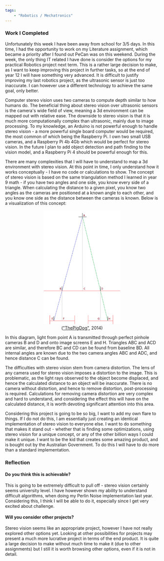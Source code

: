 ```yaml
---
tags: 
    - "Robotics / Mechatronics"
---
```

### Work I Completed

Unfortunately this week I have been away from school for 3/5 days. In this time, I had the opportunity to work on my Literature assignment, which became a priority after I found out PeCan was on this weekend. During the week, the only thing IT related I have done is consider the options for my practical Robotics project next term. This is a rather large decision to make, as I want to keep improving this project in further tasks, so at the end of year 12 I will have something very advanced. It is difficult to justify improving my last robotics project, as the ultrasonic sensor is just too inaccurate. I can however use a different technology to achieve the same goal, only better.

Computer stereo vision uses two cameras to compute depth similar to how humans do. The beneficial thing about stereo vision over ultrasonic sensors is the camera's wide field of view, meaning a 3d environment can be mapped out with relative ease. The downside to stereo vision is that it is much more computationally complex than ultrasonic, mainly due to image processing. To my knowledge, an Arduino is not powerful enough to handle stereo vision - a more powerful single board computer would be required, the most common of which being the Raspberry Pi. I own two small USB cameras, and a Raspberry Pi 4b 4Gb which would be perfect for stereo vision. In the future I plan to add object detection and path finding to the vision model, and a Raspberry Pi 4 should be powerful enough for this.

There are many complexities that I will have to understand to map a 3d environment with stereo vision. At this point in time, I only understand how it works conceptually - I have no code or calculations to show. The concept of stereo vision is based on the same triangulation method I learned in year 9 math - if you have two angles and one side, you know every side of a triangle. When calculating the distance to a given pixel, you know two angles as the cameras are positioned at a known angle to each other, and you know one side as the distance between the cameras is known. Below is a visualization of this concept:
<figure style="display: block; width: 50%; margin: 0 auto; text-align: center;">
<img src="/assets/Computer-Stereo-Vision/Stereo_Vision_Visualization.png" >
<figcaption>(<a href="https://en.wikipedia.org/wiki/Computer_stereo_vision#/media/File:Stereoscopic_images,_depth_to_displacement_relationship_assuming_flat_co-planar_images..png">"ThePigDog"</a>, 2014)</figcaption>
</figure>

In this diagram, light from point A is transmitted through perfect pinhole cameras B and D and onto image screens E and H. Triangles ABC and ACD are similar, and therefore BC and CD can be found from baseline BD. All internal angles are known due to the two camera angles ABC and ADC, and hence distance C can be found.

The difficulties with stereo vision stem from camera distortion. The lens of any camera used for stereo vision imposes a distortion to the image. This is problematic, as the light rays observed to the object become displaced, and hence the calculated distance to an object will be inaccurate. There is no camera without distortion, and hence to remove distortion, post-processing is required. Calculations for removing camera distortion are very complex and hard to understand, and considering the effect this will have on the calculated distance, it is worth devoting significant attention into this area.

Considering this project is going to be so big, I want to add my own flare to things. If I do not do this, I am essentially just creating an identical implementation of stereo vision to everyone else. I want to do something that makes it stand out - whether that is finding some optimizations, using stereo vision for a unique concept, or any of the other billion ways I could make it unique. I want to be the kid that creates some amazing product, and is bought out by the Australian Government. To do this I will have to do more than a standard implementation. 

### Reflection

#### Do you think this is achievable?

This is going to be extremely difficult to pull off - stereo vision certainly seems university level. I have however shown my ability to understand difficult algorithms, when doing my Perlin Noise implementation last year. Considering this, I think I will be able to do it, especially since I get very excited about challenge.

#### Will you consider other projects?

Stereo vision seems like an appropriate project, however I have not really explored other options yet. Looking at other possibilities for projects may present a much more lucrative project in terms of the end product. It is quite a large decision to make without much time to make it (due to other assignments) but I still it is worth browsing other options, even if it is not in detail.
